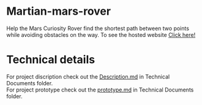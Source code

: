 # Martian-mars-rover
Help the Mars Curiosity Rover find the shortest path between two points while avoiding obstacles on the way.
To see the hosted website [Click here!](https://tarunasaireddy.github.io/Martian-mars-rover/martian.html)

# Technical details
For project discription check out the [Description.md](https://github.com/Tarunasaireddy/Martian-mars-rover/tree/master/Technical%20Documents/Description.md) in Technical Documents folder.
</br>
For project prototype check out the [prototype.md](https://github.com/Tarunasaireddy/Martian-mars-rover/blob/master/Technical%20Documents/prototype.md) in Technical Documents folder.
